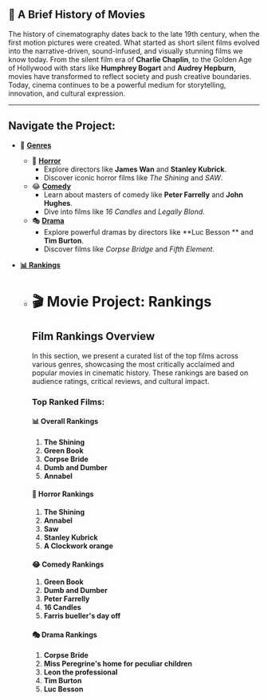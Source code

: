 ## 🎥 A Brief History of Movies

The history of cinematography dates back to the late 19th century, when the first motion pictures were created. What started as short silent films evolved into the narrative-driven, sound-infused, and visually stunning films we know today. From the silent film era of **Charlie Chaplin**, to the Golden Age of Hollywood with stars like **Humphrey Bogart** and **Audrey Hepburn**, movies have transformed to reflect society and push creative boundaries. Today, cinema continues to be a powerful medium for storytelling, innovation, and cultural expression.

---

## Navigate the Project:

- 📂 **[Genres](./home.md)**
  - 👻 **[Horror](./horror.md)**
    - Explore directors like **James Wan** and **Stanley Kubrick**.
    - Discover iconic horror films like *The Shining* and *SAW*.
  - 😂 **[Comedy](./comedy.md)**
    - Learn about masters of comedy like **Peter Farrelly** and **John Hughes**.
    - Dive into films like *16 Candles* and *Legally Blond*.
  - 🎭 **[Drama](./drama.md)**
    - Explore powerful dramas by directors like **Luc Besson ** and **Tim Burton**.
    - Discover films like *Corpse Bridge* and *Fifth Element*.
    
- **[📊 Rankings](./home.md)**
    - # 🎬 Movie Project: Rankings

        ## Film Rankings Overview

        In this section, we present a curated list of the top films across various genres, showcasing the most critically acclaimed and popular movies in cinematic history. These rankings are based on audience ratings, critical reviews, and cultural impact.

        ### Top Ranked Films:

        #### 📊 Overall Rankings
        1. **The Shining**  
        2. **Green Book**  
        3. **Corpse Bride**  
        4. **Dumb and Dumber**  
        5. **Annabel**  

        #### 👻 Horror Rankings
        1. **The Shining**  
        2. **Annabel**  
        3. **Saw**  
        4. **Stanley Kubrick**  
        5. **A Clockwork orange**  

        #### 😂 Comedy Rankings
        1. **Green Book**  
        2. **Dumb and Dumber** 
        3. **Peter Farrelly** 
        4. **16 Candles**
        5. **Farris bueller's day off**

        #### 🎭 Drama Rankings
        1. **Corpse Bride** 
        2. **Miss Peregrine's home for peculiar children**  
        3. **Leon the professional**
        4. **Tim Burton**
        5. **Luc Besson** 
